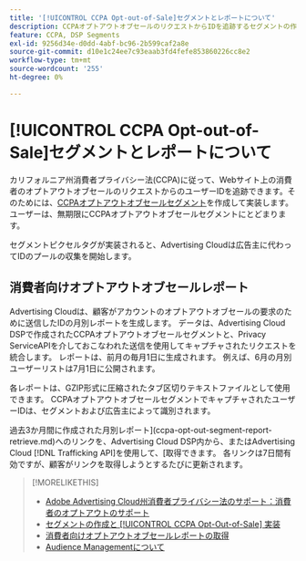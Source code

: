```yaml
---
title: '[!UICONTROL CCPA Opt-out-of-Sale]セグメントとレポートについて'
description: CCPAオプトアウトオブセールのリクエストからIDを追跡するセグメントの作成と、IDのレポートを取得する方法について説明します。
feature: CCPA, DSP Segments
exl-id: 9256d34e-d0dd-4abf-bc96-2b599caf2a8e
source-git-commit: d10e1c24ee7c93eaab3fd4fefe853860226cc8e2
workflow-type: tm+mt
source-wordcount: '255'
ht-degree: 0%

---
```


# [!UICONTROL CCPA Opt-out-of-Sale]セグメントとレポートについて

カリフォルニア州消費者プライバシー法(CCPA)に従って、Webサイト上の消費者のオプトアウトオブセールのリクエストからのユーザーIDを追跡できます。そのためには、[CCPAオプトアウトオブセールセグメント](ccpa-opt-out-segment-create.md)を作成して実装します。 ユーザーは、無期限にCCPAオプトアウトオブセールセグメントにとどまります。

セグメントピクセルタグが実装されると、Advertising Cloudは広告主に代わってIDのプールの収集を開始します。

## 消費者向けオプトアウトオブセールレポート

Advertising Cloudは、顧客がアカウントのオプトアウトオブセールの要求のために送信したIDの月別レポートを生成します。 データは、Advertising Cloud DSPで作成されたCCPAオプトアウトオブセールセグメントと、Privacy ServiceAPIを介しておこなわれた送信を使用してキャプチャされたリクエストを統合します。  レポートは、前月の毎月1日に生成されます。 例えば、6月の月別ユーザーリストは7月1日に公開されます。

各レポートは、GZIP形式に圧縮されたタブ区切りテキストファイルとして使用できます。 CCPAオプトアウトオブセールセグメントでキャプチャされたユーザーIDは、セグメントおよび広告主によって識別されます。

過去3か月間に作成された月別レポート](ccpa-opt-out-segment-report-retrieve.md)へのリンクを、Advertising Cloud DSP内から、またはAdvertising Cloud [!DNL Trafficking API]を使用して、[取得できます。 各リンクは7日間有効ですが、顧客がリンクを取得しようとするたびに更新されます。

>[!MORELIKETHIS]
>
>* [Adobe Advertising Cloud州消費者プライバシー法のサポート：消費者のオプトアウトのサポート](https://experienceleague.adobe.com/docs/advertising-cloud/privacy/ad-cloud-ccpa-opt-out-of-sale.html)
>* [セグメントの作成と [!UICONTROL CCPA Opt-Out-of-Sale] 実装](ccpa-opt-out-segment-create.md)
>* [消費者向けオプトアウトオブセールレポートの取得](ccpa-opt-out-segment-report-retrieve.md)
>* [Audience Managementについて](audience-about.md)

